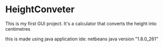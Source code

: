 # HeightConveter
This is my first GUI project. It's a calculator that converts the height into centimetres

this is made using java application
ide: netbeans
java version "1.8.0_261"
